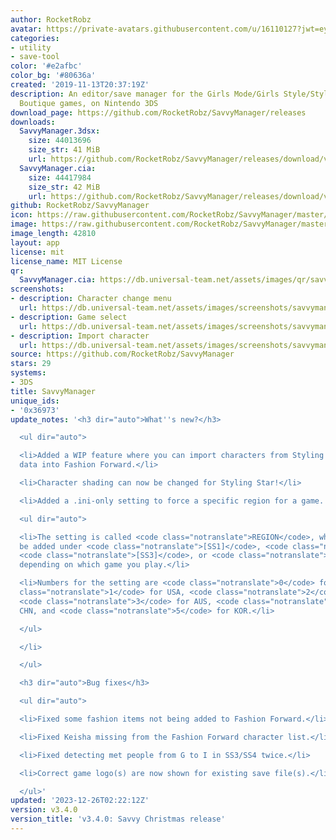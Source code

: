 ```yaml
---
author: RocketRobz
avatar: https://private-avatars.githubusercontent.com/u/16110127?jwt=eyJhbGciOiJIUzI1NiIsInR5cCI6IkpXVCJ9.eyJpc3MiOiJnaXRodWIuY29tIiwiYXVkIjoicmF3LmdpdGh1YnVzZXJjb250ZW50LmNvbSIsImtleSI6ImtleTEiLCJleHAiOjE3MzQ2MTE4MjAsIm5iZiI6MTczNDYxMDYyMCwicGF0aCI6Ii91LzE2MTEwMTI3In0.WhMKTlcXLSA79_j3UqEKUC1Xewa7E2t5g9ttsANoFUM&v=4
categories:
- utility
- save-tool
color: '#e2afbc'
color_bg: '#80636a'
created: '2019-11-13T20:37:19Z'
description: An editor/save manager for the Girls Mode/Girls Style/Style Savvy/Style
  Boutique games, on Nintendo 3DS
download_page: https://github.com/RocketRobz/SavvyManager/releases
downloads:
  SavvyManager.3dsx:
    size: 44013696
    size_str: 41 MiB
    url: https://github.com/RocketRobz/SavvyManager/releases/download/v3.4.0/SavvyManager.3dsx
  SavvyManager.cia:
    size: 44417984
    size_str: 42 MiB
    url: https://github.com/RocketRobz/SavvyManager/releases/download/v3.4.0/SavvyManager.cia
github: RocketRobz/SavvyManager
icon: https://raw.githubusercontent.com/RocketRobz/SavvyManager/master/app/icon.png
image: https://raw.githubusercontent.com/RocketRobz/SavvyManager/master/app/banner.png
image_length: 42810
layout: app
license: mit
license_name: MIT License
qr:
  SavvyManager.cia: https://db.universal-team.net/assets/images/qr/savvymanager-cia.png
screenshots:
- description: Character change menu
  url: https://db.universal-team.net/assets/images/screenshots/savvymanager/character-change-menu.png
- description: Game select
  url: https://db.universal-team.net/assets/images/screenshots/savvymanager/game-select.png
- description: Import character
  url: https://db.universal-team.net/assets/images/screenshots/savvymanager/import-character.png
source: https://github.com/RocketRobz/SavvyManager
stars: 29
systems:
- 3DS
title: SavvyManager
unique_ids:
- '0x36973'
update_notes: '<h3 dir="auto">What''s new?</h3>

  <ul dir="auto">

  <li>Added a WIP feature where you can import characters from Styling Star''s save
  data into Fashion Forward.</li>

  <li>Character shading can now be changed for Styling Star!</li>

  <li>Added a .ini-only setting to force a specific region for a game.

  <ul dir="auto">

  <li>The setting is called <code class="notranslate">REGION</code>, which should
  be added under <code class="notranslate">[SS1]</code>, <code class="notranslate">[SS2]</code>,
  <code class="notranslate">[SS3]</code>, or <code class="notranslate">[SS4]</code>
  depending on which game you play.</li>

  <li>Numbers for the setting are <code class="notranslate">0</code> for JPN, <code
  class="notranslate">1</code> for USA, <code class="notranslate">2</code> for EUR,
  <code class="notranslate">3</code> for AUS, <code class="notranslate">4</code> for
  CHN, and <code class="notranslate">5</code> for KOR.</li>

  </ul>

  </li>

  </ul>

  <h3 dir="auto">Bug fixes</h3>

  <ul dir="auto">

  <li>Fixed some fashion items not being added to Fashion Forward.</li>

  <li>Fixed Keisha missing from the Fashion Forward character list.</li>

  <li>Fixed detecting met people from G to I in SS3/SS4 twice.</li>

  <li>Correct game logo(s) are now shown for existing save file(s).</li>

  </ul>'
updated: '2023-12-26T02:22:12Z'
version: v3.4.0
version_title: 'v3.4.0: Savvy Christmas release'
---
```

